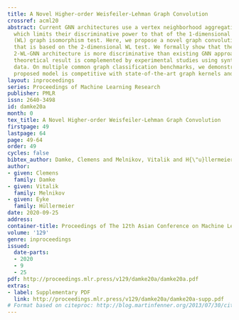 ```yaml
---
title: A Novel Higher-order Weisfeiler-Lehman Graph Convolution
crossref: acml20
abstract: Current GNN architectures use a vertex neighborhood aggregation scheme,
  which limits their discriminative power to that of the 1-dimensional Weisfeiler-Lehman
  (WL) graph isomorphism test. Here, we propose a novel graph convolution operator
  that is based on the 2-dimensional WL test. We formally show that the resulting
  2-WL-GNN architecture is more discriminative than existing GNN approaches. This
  theoretical result is complemented by experimental studies using synthetic and real
  data. On multiple common graph classification benchmarks, we demonstrate that the
  proposed model is competitive with state-of-the-art graph kernels and GNNs.
layout: inproceedings
series: Proceedings of Machine Learning Research
publisher: PMLR
issn: 2640-3498
id: damke20a
month: 0
tex_title: A Novel Higher-order Weisfeiler-Lehman Graph Convolution
firstpage: 49
lastpage: 64
page: 49-64
order: 49
cycles: false
bibtex_author: Damke, Clemens and Melnikov, Vitalik and H{\"u}llermeier, Eyke
author:
- given: Clemens
  family: Damke
- given: Vitalik
  family: Melnikov
- given: Eyke
  family: Hüllermeier
date: 2020-09-25
address: 
container-title: Proceedings of The 12th Asian Conference on Machine Learning
volume: '129'
genre: inproceedings
issued:
  date-parts:
  - 2020
  - 9
  - 25
pdf: http://proceedings.mlr.press/v129/damke20a/damke20a.pdf
extras:
- label: Supplementary PDF
  link: http://proceedings.mlr.press/v129/damke20a/damke20a-supp.pdf
# Format based on citeproc: http://blog.martinfenner.org/2013/07/30/citeproc-yaml-for-bibliographies/
---
```

